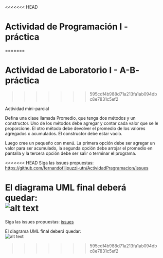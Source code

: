 <<<<<<< HEAD
# Actividad de Programación I - práctica
=======
# Actividad de Laboratorio I - A-B- práctica
>>>>>>> 595cdf4b988d71a213fa1ab094dbc8e7831c5ef2

Actividad mini-parcial

Defina una clase llamada Promedio, que tenga dos métodos y un constructor. Uno de los métodos debe agregar y contar cada valor que se le proporcione. El otro método debe devolver el promedio de los valores agregados o acumulados. El constructor debe estar vacío.

Luego cree un pequeño con menú. La primera opción debe ser agregar un valor para ser acumulado, la segunda opción debe arrojar el promedio en pantalla y la tercera opción debe ser salir o terminar el programa.

<<<<<<< HEAD
Siga las issues propuestas: https://github.com/fernandofilipuzzi-utn/ActividadPragramacion/issues

El diagrama UML final deberá quedar:<br/>
![alt text](https://github.com/fernandofilipuzzi-utn/ActividadPragramacion/blob/main/ActividadParcial/ActividadParcial/uml/Promedio.jpg?raw=true)
=======
Siga las issues propuestas: [issues](https://github.com/fernandofilipuzzi-utn/ActividadLaboratorio_AyB_Promedio/issues)

El diagrama UML final deberá quedar:<br/>
![alt text](https://github.com/fernandofilipuzzi-utn/ActividadProgramacion_M_Promedio/blob/main/ActividadParcial/ActividadParcial/uml/Promedio.jpg?raw=true)
>>>>>>> 595cdf4b988d71a213fa1ab094dbc8e7831c5ef2
